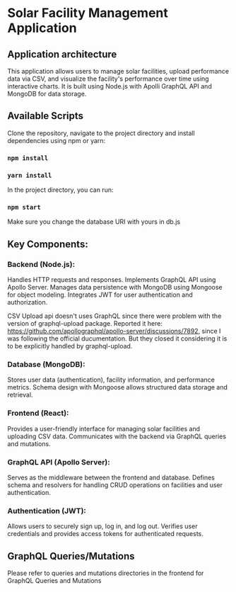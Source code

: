 ﻿# Solar Facility Management Application

## Application architecture
This application allows users to manage solar facilities, upload performance data via CSV, and visualize the facility's performance over time using interactive charts. It is built using Node.js with Apolli GraphQL API and MongoDB for data storage.

## Available Scripts

Clone the repository, navigate to the project directory and install dependencies using npm or yarn:
### `npm install`
### `yarn install`
 
In the project directory, you can run:

### `npm start`

Make sure you change the database URI with yours in db.js

## Key Components:

### Backend (Node.js):
    
Handles HTTP requests and responses.
Implements GraphQL API using Apollo Server.
Manages data persistence with MongoDB using Mongoose for object modeling.
Integrates JWT for user authentication and authorization.

CSV Upload api doesn't uses GraphQL since there were problem with the version of graphql-upload package. Reported it here: https://github.com/apollographql/apollo-server/discussions/7892, since I was following the official ducumentation. But they closed it considering it is to be explicitly handled by graphql-upload.

### Database (MongoDB):

Stores user data (authentication), facility information, and performance metrics.
Schema design with Mongoose allows structured data storage and retrieval.

### Frontend (React):

Provides a user-friendly interface for managing solar facilities and uploading CSV data.
Communicates with the backend via GraphQL queries and mutations.

### GraphQL API (Apollo Server):

Serves as the middleware between the frontend and database.
Defines schema and resolvers for handling CRUD operations on facilities and user authentication.

### Authentication (JWT):

Allows users to securely sign up, log in, and log out.
Verifies user credentials and provides access tokens for authenticated requests.


## GraphQL Queries/Mutations
Please refer to queries and mutations directories in the frontend for GraphQL Queries and Mutations





